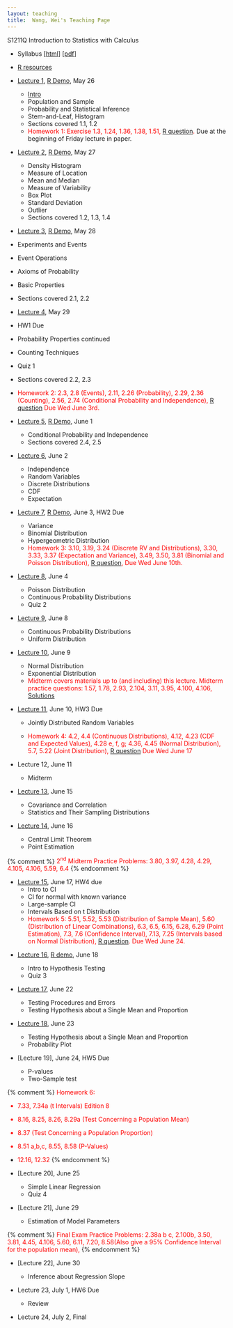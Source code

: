 ```yaml
---
layout: teaching
title:  Wang, Wei's Teaching Page
---
```

S1211Q Introduction to Statistics with Calculus

- Syllabus \[[html](./syllabus.html)\] \[[pdf](./syllabus.pdf)\]
- [R resources](../r_resources.html)


- [Lecture 1](./lecture1.pdf), [R Demo](./R_demo_1.R), May 26

  - [Intro](./intro.html)
  - Population and Sample
  - Probability and Statistical Inference
  - Stem-and-Leaf, Histogram
  - Sections covered 1.1, 1.2
  -  <font color="red">Homework 1: Exercise 1.3,  1.24, 1.36, 1.38, 1.51, [R question](./r-question-1.html).</font> Due at the beginning of Friday lecture in paper.

- [Lecture 2](./lecture2.pdf), [R Demo](./R_demo_2.R), May 27

  - Density Histogram
  - Measure of Location
  - Mean and Median
  - Measure of Variability
  - Box Plot
  - Standard Deviation
  - Outlier
  - Sections covered 1.2, 1.3, 1.4

-  [Lecture 3](./lecture3.pdf), [R Demo](./R_demo_3.R), May 28

  - Experiments and Events
  - Event Operations
  - Axioms of Probability
  - Basic Properties
  - Sections covered 2.1, 2.2

-  [Lecture 4](./lecture4.pdf), May 29

  - HW1 Due
  - Probability Properties continued
  - Counting Techniques
  - Quiz 1
  - Sections covered 2.2, 2.3
  - <font color="red"> Homework 2:
     2.3, 2.8 (Events),
     2.11, 2.26 (Probability),
     2.29, 2.36 (Counting),
     2.56, 2.74 (Conditional Probability and Independence),
     [R question](./r-question-2.html)
      Due Wed June 3rd.</font>

- [Lecture 5](./lecture5.pdf), [R Demo](./R_demo_5.R), June 1

  - Conditional Probability and Independence
  - Sections covered 2.4, 2.5

- [Lecture 6](./lecture6.pdf), June 2

  - Independence
  - Random Variables
  - Discrete Distributions
  - CDF
  - Expectation

- [Lecture 7](./lecture7.pdf), [R Demo](./R_demo_7.R), June 3, HW2 Due

  - Variance
  - Binomial Distribution
  - Hypergeometric Distribution
  - <font color="red">Homework 3: 3.10, 3.19, 3.24 (Discrete RV and
   Distributions), 3.30, 3.33, 3.37 (Expectation and Variance), 3.49, 3.50, 3.81
   (Binomial and Poisson Distribution), [R question](./r-question-3.html), Due
   Wed June 10th.</font>
  

- [Lecture 8](./lecture8.pdf), June 4

  - Poisson Distribution
  - Continuous Probability Distributions
  - Quiz 2

- [Lecture 9](./lecture9.pdf), June 8

  - Continuous Probability Distributions
  - Uniform Distribution

- [Lecture 10](./lecture10.pdf), June 9

  - Normal Distribution
  - Exponential Distribution
  - <font color="red">Midterm covers materials up to (and including) this lecture. 
   Midterm practice questions: 1.57, 1.78, 2.93, 2.104, 3.11, 3.95, 4.100, 4.106, [Solutions](./midterm_prac_solutions.pdf)</font>

- [Lecture 11](./lecture11.pdf), June 10, HW3 Due

  - Jointly Distributed Random Variables
  
  - <font color="red">Homework 4: 
   4.2, 4.4 (Continuous Distributions), 4.12, 4.23 (CDF and Expected Values), 4.28 e, f, g; 4.36, 4.45 (Normal Distribution), 5.7, 5.22 (Joint Distribution), [R question](./r-question-4.html) Due Wed June 17
    </font> 

- Lecture 12, June 11

  - Midterm

- [Lecture 13](./lecture13.pdf), June 15

  - Covariance and Correlation
  - Statistics and Their Sampling Distributions 

- [Lecture 14](./lecture14.pdf), June 16

  - Central Limit Theorem
  - Point Estimation
  
{% comment %}
   <font color="red"> 2<sup>nd</sup> Midterm Practice Problems: 3.80, 3.97, 4.28, 4.29, 4.105, 4.106, 5.59, 6.4 </font> 
{% endcomment %}

- [Lecture 15](./lecture15.pdf), June 17, HW4 due
  - Intro to CI
  - CI for normal with known variance
  - Large-sample CI 
  - Intervals Based on t Distribution
  - <font color="red">Homework 5: 5.51, 5.52, 5.53 (Distribution of Sample Mean),  5.60 (Distribution of Linear Combinations), 6.3, 6.5, 6.15, 6.28, 6.29 (Point Estimation),  7.3, 7.6 (Confidence Interval), 7.13, 7.25 (Intervals based on Normal Distribution), [R question](./r-question-5.html). Due Wed June 24.
</font> 
  

- [Lecture 16](./lecture16.pdf), [R demo](./R_demo_16.R), June 18

  - Intro to Hypothesis Testing
  - Quiz 3

- [Lecture 17](./lecture17.pdf), June 22

  - Testing Procedures and Errors
  - Testing Hypothesis about a Single Mean and Proportion
  
- [Lecture 18](./lecture18.pdf), June 23

  - Testing Hypothesis about a Single Mean and Proportion
  - Probability Plot

- [Lecture 19], June 24, HW5 Due

  - P-values
  - Two-Sample test

{% comment %}
   <font color="red">Homework 6: 
   - 7.33, 7.34a  (t Intervals)
   Edition 8
   - 8.16, 8.25, 8.26, 8.29a (Test Concerning a Population Mean) 
   - 8.37 (Test Concerning a Population Proportion) 
   - 8.51 a,b,c, 8.55, 8.58 (P-Values)
   - 12.16, 12.32 </font> 
{% endcomment %}

- [Lecture 20], June 25

  - Simple Linear Regression
  - Quiz 4
  
- [Lecture 21], June 29
  
  - Estimation of Model Parameters
  
{% comment %}
   <font color="red"> Final Exam Practice Problems: 2.38a b c, 2.100b, 3.50, 3.81, 4.45, 4.106, 5.60, 6.11, 7.20, 8.58(Also give a 95% Confidence Interval for the population mean),  </font>
{% endcomment %}

- [Lecture 22], June 30

  - Inference about Regression Slope
  

- Lecture 23, July 1, HW6 Due

  - Review 

- Lecture 24, July 2, Final

  
  





